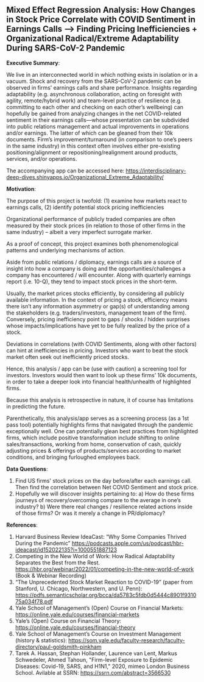 ## Mixed Effect Regression Analysis: How Changes in Stock Price Correlate with COVID Sentiment in Earnings Calls --> Finding Pricing Inefficiencies + Organizational Radical/Extreme Adaptability During SARS-CoV-2 Pandemic

**Executive Summary**:

We live in an interconnected world in which nothing exists in isolation or in a vacuum. Shock and recovery from the SARS-CoV-2 pandemic can be observed in firms’ earnings calls and share performance. Insights regarding adaptability (e.g. asynchronous collaboration, acting on foresight with agility, remote/hybrid work) and team-level practice of resilience (e.g. committing to each other and checking on each other’s wellbeing) can hopefully be gained from analyzing changes in the net COVID-related sentiment in their earnings calls—whose presentation can be subdivided into public relations management and actual improvements in operations and/or earnings. The latter of which can be gleaned from their 10k documents. Firm’s improvement/turnaround (in comparison to one’s peers in the same industry) in this context often involves either pre-existing positioning/alignment or repositioning/realignment around products, services, and/or operations. 

The accompanying app can be accessed here:
https://interdisciplinary-deep-dives.shinyapps.io/Organizational_Extreme_Adaptability/



**Motivation**:

The purpose of this project is twofold: 
(1) examine how markets react to earnings calls,
(2) identify potential stock pricing inefficiencies

Organizational performance of publicly traded companies are often measured by their stock prices (in relation to those of other firms in the same industry) – albeit a very imperfect surrogate marker. 

As a proof of concept, this project examines both phenomenological patterns and underlying mechanisms of action.

Aside from public relations / diplomacy, earnings calls are a source of insight into how a company is doing and the opportunities/challenges a company has encountered / will encounter. Along with quarterly earnings report (i.e. 10-Q), they tend to impact stock prices in the short-term. 

Usually, the market prices stocks efficiently, by considering all publicly available information. In the context of pricing a stock, efficiency means there isn’t any information asymmetry or gap(s) of understanding among the stakeholders (e.g. traders/investors, management team of the firm). Conversely, pricing inefficiency point to gaps / shocks / hidden surprises whose impacts/implications have yet to be fully realized by the price of a stock. 

Deviations in correlations (with COVID Sentiments, along with other factors) can hint at inefficiencies in pricing. Investors who want to beat the stock market often seek out inefficiently priced stocks. 

Hence, this analysis / app can be (use with caution) a screening tool for investors. Investors would then want to look up these firms’ 10k documents, in order to take a deeper look into financial health/unhealth of highlighted firms. 

Because this analysis is retrospective in nature, it of course has limitations in predicting the future. 

Parenthetically, this analysis/app serves as a screening process (as a 1st pass tool) potentially highlights firms that navigated through the pandemic exceptionally well. One can potentially glean best practices from highlighted firms, which include positive transformation include shifting to online sales/transactions, working from home, conservation of cash, quickly adjusting prices & offerings of products/services according to market conditions, and bringing furloughed employees back.




**Data Questions**:
1)	Find US firms' stock prices on the day before/after each earnings call. Then find the correlation between Net COVID Sentiment and stock price.
2)	Hopefully we will discover insights pertaining to: 
  a)	How do these firms journeys of recovery/overcoming compare to the average in one’s industry?
  b)	Were there real changes / resilience related actions inside of those firms? Or was it merely a change in PR/diplomacy?

**References**:
1) Harvard Business Review IdeaCast: “Why Some Companies Thrived During the Pandemic” https://podcasts.apple.com/us/podcast/hbr-ideacast/id152022135?i=1000551887123 
2) Competing in the New World of Work: How Radical Adaptability Separates the Best from the Rest. https://hbr.org/webinar/2022/01/competing-in-the-new-world-of-work (Book & Webinar Recording)
3) “The Unprecedented Stock Market Reaction to COVID-19” (paper from Stanford, U. Chicago, Northwestern, and U. Penn): https://pdfs.semanticscholar.org/bcca/da5783c5fdb0d5444c8901f931075a034f78.pdf 
4) Yale School of Management’s (Open) Course on Financial Markets: https://online.yale.edu/courses/financial-markets
5) Yale’s (Open) Course on Financial Theory: https://online.yale.edu/courses/financial-theory
6) Yale School of Management’s Course on Investment Management (history & statistics): https://som.yale.edu/faculty-research/faculty-directory/paul-goldsmith-pinkham
7) Tarek A. Hassan, Stephan Hollander, Laurence van Lent, Markus Schwedeler, Ahmed Tahoun, "Firm-level Exposure to Epidemic Diseases: Covid-19, SARS, and H1N1," 2020, mimeo London Business School. Avilable at SSRN: https://ssrn.com/abstract=3566530 
